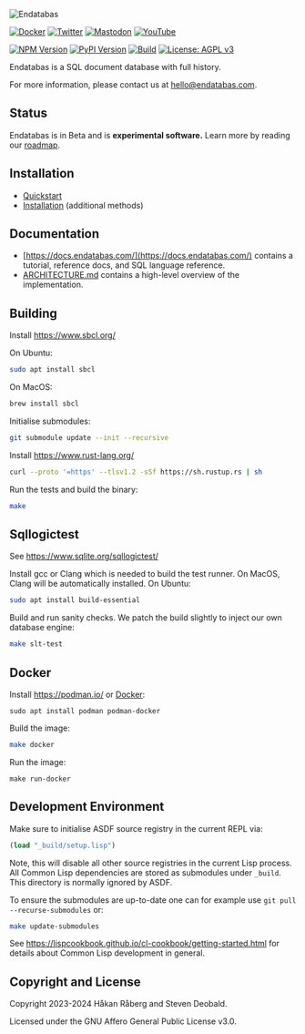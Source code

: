 ![Endatabas](https://www.endatabas.com/resources/images/github-banner-logo_3200x476.png)

[![Docker](https://img.shields.io/badge/docker-%230db7ed.svg?style=for-the-badge&logo=docker&logoColor=white)](https://hub.docker.com/r/endatabas/endb)
[![Twitter](https://img.shields.io/badge/Twitter-%231DA1F2.svg?style=for-the-badge&logo=Twitter&logoColor=white)](https://twitter.com/endatabas)
[![Mastodon](https://img.shields.io/badge/-MASTODON-%232B90D9?style=for-the-badge&logo=mastodon&logoColor=white)](https://mastodon.social/@endatabas)
[![YouTube](https://img.shields.io/badge/YouTube-%23FF0000.svg?style=for-the-badge&logo=YouTube&logoColor=white)](https://www.youtube.com/@endatabas)

[![NPM Version](https://img.shields.io/npm/v/@endatabas/endb)](https://www.npmjs.com/package/@endatabas/endb)
[![PyPI Version](https://img.shields.io/pypi/v/endb)](https://pypi.org/project/endb/)
[![Build](https://github.com/endatabas/endb/actions/workflows/ci.yml/badge.svg)](https://github.com/endatabas/endb/actions/workflows/ci.yml)
[![License: AGPL v3](https://img.shields.io/badge/License-AGPL%20v3-blue.svg)](LICENSE)

Endatabas is a SQL document database with full history.

For more information, please contact us at [hello@endatabas.com](mailto:hello@endatabas.com).

## Status

Endatabas is in Beta and is **experimental software.**
Learn more by reading our [roadmap](ROADMAP.md).

## Installation

* [Quickstart](https://docs.endatabas.com/tutorial/quickstart.html)
* [Installation](https://docs.endatabas.com/reference/installation.html) (additional methods)

## Documentation

* [https://docs.endatabas.com/](https://docs.endatabas.com/) contains a tutorial, reference docs, and SQL language reference.
* [ARCHITECTURE.md](ARCHITECTURE.md) contains a high-level overview of the implementation.

## Building

Install https://www.sbcl.org/

On Ubuntu:

```bash
sudo apt install sbcl
```

On MacOS:

```bash
brew install sbcl
```

Initialise submodules:

```bash
git submodule update --init --recursive
```

Install https://www.rust-lang.org/

```bash
curl --proto '=https' --tlsv1.2 -sSf https://sh.rustup.rs | sh
```

Run the tests and build the binary:

```bash
make
```

## Sqllogictest

See https://www.sqlite.org/sqllogictest/

Install gcc or Clang which is needed to build the test runner.
On MacOS, Clang will be automatically installed. On Ubuntu:

```bash
sudo apt install build-essential
```

Build and run sanity checks. We patch the build slightly to inject our own database engine:

```bash
make slt-test
```

## Docker

Install https://podman.io/ or [Docker](https://docs.docker.com/desktop/install/mac-install/):

```
sudo apt install podman podman-docker
```

Build the image:

```bash
make docker
```

Run the image:

```
make run-docker
```


## Development Environment

Make sure to initialise ASDF source registry in the current REPL via:

```lisp
(load "_build/setup.lisp")
```

Note, this will disable all other source registries in the current Lisp process.
All Common Lisp dependencies are stored as submodules under `_build`. This directory is normally ignored by ASDF.

To ensure the submodules are up-to-date one can for example use `git pull --recurse-submodules` or:

```bash
make update-submodules
```


See https://lispcookbook.github.io/cl-cookbook/getting-started.html for details about Common Lisp development in general.

## Copyright and License

Copyright 2023-2024 Håkan Råberg and Steven Deobald.

Licensed under the GNU Affero General Public License v3.0.
